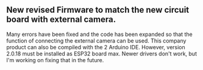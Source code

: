 ## New revised Firmware to match the new circuit board with external camera.
Many errors have been fixed and the code has been expanded so that the function of connecting the external camera can be used.
This company product can also be compiled with the 2 Arduino IDE.
However, version 2.0.18 must be installed as ESP32 board max.
Newer drivers don't work, but I'm working on fixing that in the future.

